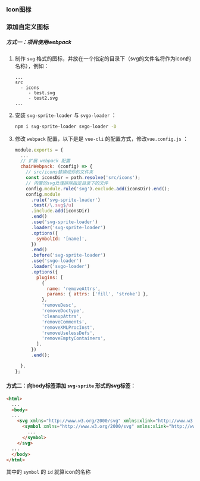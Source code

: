 ### Icon图标

<IconDisplay></IconDisplay>

### 添加自定义图标

##### 方式一：项目使用webpack

1. 制作 `svg` 格式的图标，并放在一个指定的目录下（svg的文件名将作为icon的名称），例如：

   ```
   ...
   src
     - icons
     	- test.svg
     	- test2.svg
   ...
   ```

2. 安装 `svg-sprite-loader` 与 `svgo-loader` ：

   ```bash
   npm i svg-sprite-loader svgo-loader -D
   ```

3. 修改 `webpack` 配置，以下是是 `vue-cli` 的配置方式，修改`vue.config.js` ：

   ```javascript
   module.exports = {
     ...
     // 扩展 webpack 配置
     chainWebpack: (config) => {
       // src/icons替换成你的文件夹
       const iconsDir = path.resolve('src/icons');
       // 内置的svg处理排除指定目录下的文件
       config.module.rule('svg').exclude.add(iconsDir).end();
       config.module
         .rule('svg-sprite-loader')
         .test(/\.svg$/u)
         .include.add(iconsDir)
         .end()
         .use('svg-sprite-loader')
         .loader('svg-sprite-loader')
         .options({
           symbolId: '[name]',
         })
         .end()
         .before('svg-sprite-loader')
         .use('svgo-loader')
         .loader('svgo-loader')
         .options({
           plugins: [
             {
               name: 'removeAttrs',
               params: { attrs: ['fill', 'stroke'] },
             },
             'removeDesc',
             'removeDoctype',
             'cleanupAttrs',
             'removeComments',
             'removeXMLProcInst',
             'removeUselessDefs',
             'removeEmptyContainers',
           ],
         })
         .end();
   
     },
   };
   ```

#### 方式二：向body标签添加 `svg-sprite` 形式的svg标签：

```html
<html>
  ...
  <body>
  ...
  	<svg xmlns="http://www.w3.org/2000/svg" xmlns:xlink="http://www.w3.org/1999/xlink" style="position: absolute; width: 0; height: 0" aria-hidden="true">
  	  <symbol xmlns="http://www.w3.org/2000/svg" xmlns:xlink="http://www.w3.org/1999/xlink" id="add">
  	  	...
  	  </symbol>
  	</svg>
  ...
  </body>
</html>
```

其中的 `symbol` 的 `id` 就算icon的名称

